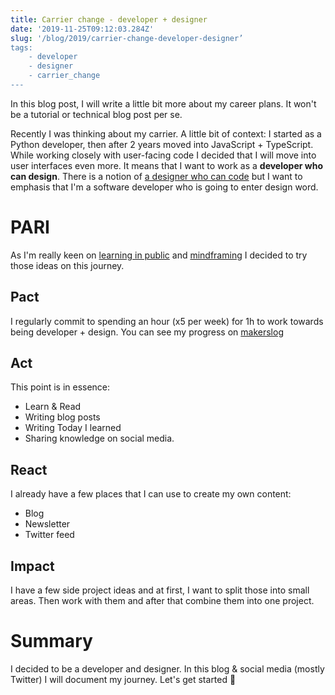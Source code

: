```yaml
---
title: Carrier change - developer + designer
date: '2019-11-25T09:12:03.284Z'
slug: '/blog/2019/carrier-change-developer-designer’
tags:
    - developer
    - designer
    - carrier_change
---
```


In this blog post, I will write a little bit more about my career plans. It won't be a tutorial or technical blog post per se.

Recently I was thinking about my carrier. A little bit of context: I started as a Python developer, then after 2 years moved into JavaScript + TypeScript. While working closely with user-facing code I decided that I will move into user interfaces even more. It means that I want to work as a **developer who can design**. There is a notion of [a designer who can code]([https://www.invisionapp.com/inside-design/becoming-a-designer-who-codes/](https://www.invisionapp.com/inside-design/becoming-a-designer-who-codes/)) but I want to emphasis that I'm a software developer who is going to enter design word.

# PARI

As I'm really keen on [learning in public]([https://www.swyx.io/writing/learn-in-public/](https://www.swyx.io/writing/learn-in-public/)) and [mindframing]([https://nesslabs.com/mindframing](https://nesslabs.com/mindframing)) I decided to try those ideas on this journey.

## Pact

I regularly commit to spending an hour (x5 per week) for 1h to work towards being developer + design. You can see my progress on [makerslog](https://getmakerlog.com/@krzysztof_zuraw)

## Act

This point is in essence:

- Learn & Read
- Writing blog posts
- Writing Today I learned
- Sharing knowledge on social media.

## React

I already have a few places that I can use to create my own content:

- Blog
- Newsletter
- Twitter feed

## Impact

I have a few side project ideas and at first, I want to split those into small areas. Then work with them and after that combine them into one project.

# Summary

I decided to be a developer and designer. In this blog & social media (mostly Twitter) I will document my journey. Let's get started 🎉
